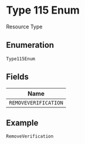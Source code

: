 
# Type 115 Enum

Resource Type

## Enumeration

`Type115Enum`

## Fields

| Name |
|  --- |
| `REMOVEVERIFICATION` |

## Example

```
RemoveVerification
```

